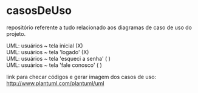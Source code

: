 # casosDeUso

repositório referente a tudo relacionado aos diagramas de caso de uso do projeto.

UML: usuários ~ tela inicial (X)                               
UML: usuários ~ tela 'logado' (X)                          
UML: usuários ~ tela 'esqueci a senha' ( )      
UML: usuários ~ tela 'fale conosco' ( )

link para checar códigos e gerar imagem dos casos de uso: http://www.plantuml.com/plantuml/uml


